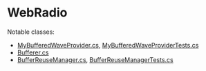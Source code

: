 # WebRadio
Notable classes: 
  - [MyBufferedWaveProvider.cs](https://github.com/ErnestX/WebRadio/blob/master/Radio/MyBufferedWaveProvider.cs), [MyBufferedWaveProviderTests.cs](https://github.com/ErnestX/WebRadio/blob/master/Radio.UnitTests/MyBufferedWaveProviderTests.cs)
  - [Bufferer.cs](https://github.com/ErnestX/WebRadio/blob/master/Radio/Bufferer.cs)
  - [BufferReuseManager.cs](https://github.com/ErnestX/WebRadio/blob/master/Radio/BufferReuseManager.cs), [BufferReuseManagerTests.cs](https://github.com/ErnestX/WebRadio/blob/master/Radio.UnitTests/BufferReuseManagerTests.cs)
